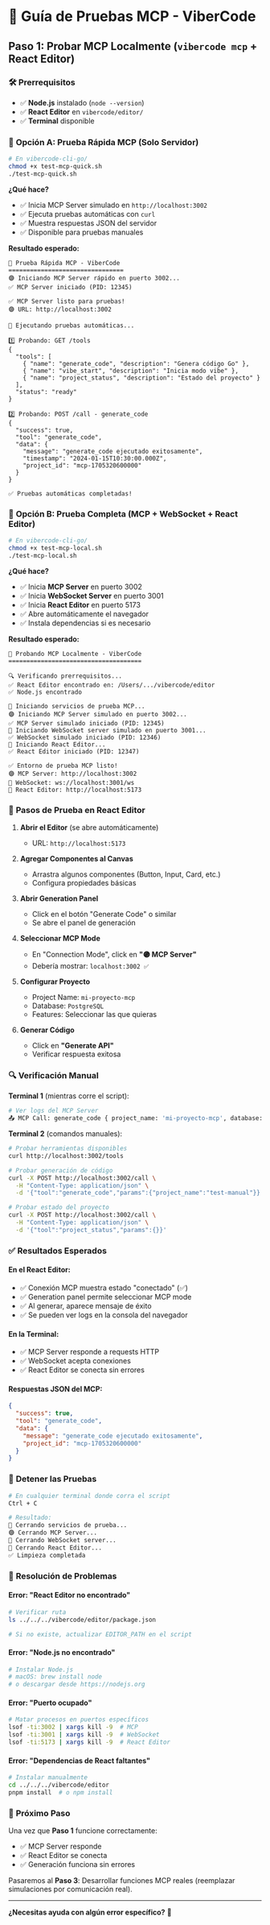 # 🎯 Guía de Pruebas MCP - ViberCode

## **Paso 1: Probar MCP Localmente** (`vibercode mcp` + React Editor)

### 🛠️ **Prerrequisitos**

- ✅ **Node.js** instalado (`node --version`)
- ✅ **React Editor** en `vibercode/editor/`
- ✅ **Terminal** disponible

### 🚀 **Opción A: Prueba Rápida MCP (Solo Servidor)**

```bash
# En vibercode-cli-go/
chmod +x test-mcp-quick.sh
./test-mcp-quick.sh
```

**¿Qué hace?**

- ✅ Inicia MCP Server simulado en `http://localhost:3002`
- ✅ Ejecuta pruebas automáticas con `curl`
- ✅ Muestra respuestas JSON del servidor
- ✅ Disponible para pruebas manuales

**Resultado esperado:**

```
🚀 Prueba Rápida MCP - ViberCode
================================
🟣 Iniciando MCP Server rápido en puerto 3002...
✅ MCP Server iniciado (PID: 12345)

✅ MCP Server listo para pruebas!
🟣 URL: http://localhost:3002

🧪 Ejecutando pruebas automáticas...

1️⃣ Probando: GET /tools
{
  "tools": [
    { "name": "generate_code", "description": "Genera código Go" },
    { "name": "vibe_start", "description": "Inicia modo vibe" },
    { "name": "project_status", "description": "Estado del proyecto" }
  ],
  "status": "ready"
}

2️⃣ Probando: POST /call - generate_code
{
  "success": true,
  "tool": "generate_code",
  "data": {
    "message": "generate_code ejecutado exitosamente",
    "timestamp": "2024-01-15T10:30:00.000Z",
    "project_id": "mcp-1705320600000"
  }
}

✅ Pruebas automáticas completadas!
```

### 🎨 **Opción B: Prueba Completa (MCP + WebSocket + React Editor)**

```bash
# En vibercode-cli-go/
chmod +x test-mcp-local.sh
./test-mcp-local.sh
```

**¿Qué hace?**

- ✅ Inicia **MCP Server** en puerto 3002
- ✅ Inicia **WebSocket Server** en puerto 3001
- ✅ Inicia **React Editor** en puerto 5173
- ✅ Abre automáticamente el navegador
- ✅ Instala dependencias si es necesario

**Resultado esperado:**

```
🎯 Probando MCP Localmente - ViberCode
=====================================

🔍 Verificando prerrequisitos...
✅ React Editor encontrado en: /Users/.../vibercode/editor
✅ Node.js encontrado

🚀 Iniciando servicios de prueba MCP...
🟣 Iniciando MCP Server simulado en puerto 3002...
✅ MCP Server simulado iniciado (PID: 12345)
📡 Iniciando WebSocket server simulado en puerto 3001...
✅ WebSocket simulado iniciado (PID: 12346)
🎨 Iniciando React Editor...
✅ React Editor iniciado (PID: 12347)

✅ Entorno de prueba MCP listo!
🟣 MCP Server: http://localhost:3002
📡 WebSocket: ws://localhost:3001/ws
🎨 React Editor: http://localhost:5173
```

### 🧪 **Pasos de Prueba en React Editor**

1. **Abrir el Editor** (se abre automáticamente)

   - URL: `http://localhost:5173`

2. **Agregar Componentes al Canvas**

   - Arrastra algunos componentes (Button, Input, Card, etc.)
   - Configura propiedades básicas

3. **Abrir Generation Panel**

   - Click en el botón "Generate Code" o similar
   - Se abre el panel de generación

4. **Seleccionar MCP Mode**

   - En "Connection Mode", click en **"🟣 MCP Server"**
   - Debería mostrar: `localhost:3002 ✅`

5. **Configurar Proyecto**

   - Project Name: `mi-proyecto-mcp`
   - Database: `PostgreSQL`
   - Features: Seleccionar las que quieras

6. **Generar Código**
   - Click en **"Generate API"**
   - Verificar respuesta exitosa

### 🔍 **Verificación Manual**

**Terminal 1** (mientras corre el script):

```bash
# Ver logs del MCP Server
📤 MCP Call: generate_code { project_name: 'mi-proyecto-mcp', database: 'postgres', ... }
```

**Terminal 2** (comandos manuales):

```bash
# Probar herramientas disponibles
curl http://localhost:3002/tools

# Probar generación de código
curl -X POST http://localhost:3002/call \
  -H "Content-Type: application/json" \
  -d '{"tool":"generate_code","params":{"project_name":"test-manual"}}'

# Probar estado del proyecto
curl -X POST http://localhost:3002/call \
  -H "Content-Type: application/json" \
  -d '{"tool":"project_status","params":{}}'
```

### ✅ **Resultados Esperados**

#### **En el React Editor:**

- ✅ Conexión MCP muestra estado "conectado" (✅)
- ✅ Generation panel permite seleccionar MCP mode
- ✅ Al generar, aparece mensaje de éxito
- ✅ Se pueden ver logs en la consola del navegador

#### **En la Terminal:**

- ✅ MCP Server responde a requests HTTP
- ✅ WebSocket acepta conexiones
- ✅ React Editor se conecta sin errores

#### **Respuestas JSON del MCP:**

```json
{
  "success": true,
  "tool": "generate_code",
  "data": {
    "message": "generate_code ejecutado exitosamente",
    "project_id": "mcp-1705320600000"
  }
}
```

### 🛑 **Detener las Pruebas**

```bash
# En cualquier terminal donde corra el script
Ctrl + C

# Resultado:
🛑 Cerrando servicios de prueba...
🟣 Cerrando MCP Server...
🔌 Cerrando WebSocket server...
🎨 Cerrando React Editor...
✅ Limpieza completada
```

### 🚨 **Resolución de Problemas**

#### **Error: "React Editor no encontrado"**

```bash
# Verificar ruta
ls ../../../vibercode/editor/package.json

# Si no existe, actualizar EDITOR_PATH en el script
```

#### **Error: "Node.js no encontrado"**

```bash
# Instalar Node.js
# macOS: brew install node
# o descargar desde https://nodejs.org
```

#### **Error: "Puerto ocupado"**

```bash
# Matar procesos en puertos específicos
lsof -ti:3002 | xargs kill -9  # MCP
lsof -ti:3001 | xargs kill -9  # WebSocket
lsof -ti:5173 | xargs kill -9  # React Editor
```

#### **Error: "Dependencias de React faltantes"**

```bash
# Instalar manualmente
cd ../../../vibercode/editor
pnpm install  # o npm install
```

### 🎯 **Próximo Paso**

Una vez que **Paso 1** funcione correctamente:

- ✅ MCP Server responde
- ✅ React Editor se conecta
- ✅ Generación funciona sin errores

Pasaremos al **Paso 3**: Desarrollar funciones MCP reales (reemplazar simulaciones por comunicación real).

---

**¿Necesitas ayuda con algún error específico?** 🤔
